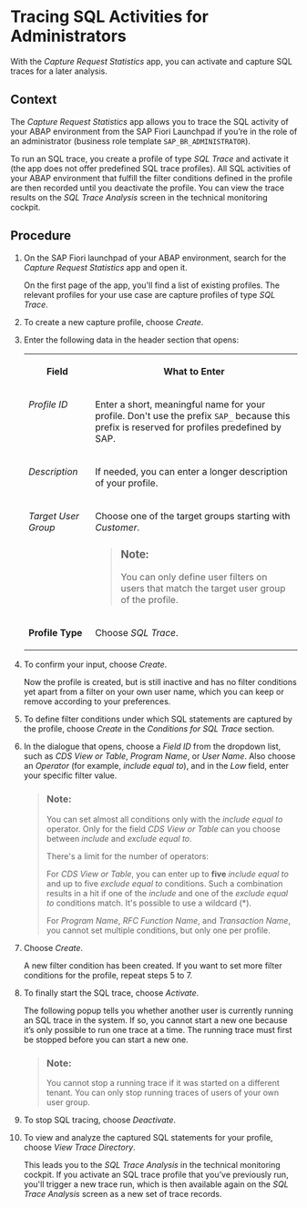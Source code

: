 <!-- loio28c007c38bc84de6b4ebb685249f0d59 -->

# Tracing SQL Activities for Administrators

With the *Capture Request Statistics* app, you can activate and capture SQL traces for a later analysis.



## Context

The *Capture Request Statistics* app allows you to trace the SQL activity of your ABAP environment from the SAP Fiori Launchpad if you’re in the role of an administrator \(business role template `SAP_BR_ADMINISTRATOR`\).

To run an SQL trace, you create a profile of type *SQL Trace* and activate it \(the app does not offer predefined SQL trace profiles\). All SQL activities of your ABAP environment that fulfill the filter conditions defined in the profile are then recorded until you deactivate the profile. You can view the trace results on the *SQL Trace Analysis* screen in the technical monitoring cockpit.



## Procedure

1.  On the SAP Fiori launchpad of your ABAP environment, search for the *Capture Request Statistics* app and open it.

    On the first page of the app, you'll find a list of existing profiles. The relevant profiles for your use case are capture profiles of type *SQL Trace*.

2.  To create a new capture profile, choose *Create*.

3.  Enter the following data in the header section that opens:


    <table>
    <tr>
    <th valign="top">

    Field
    
    </th>
    <th valign="top">

    What to Enter
    
    </th>
    </tr>
    <tr>
    <td valign="top">
    
    *Profile ID*
    
    </td>
    <td valign="top">
    
    Enter a short, meaningful name for your profile. Don't use the prefix `SAP_` because this prefix is reserved for profiles predefined by SAP.
    
    </td>
    </tr>
    <tr>
    <td valign="top">
    
    *Description*
    
    </td>
    <td valign="top">
    
    If needed, you can enter a longer description of your profile.
    
    </td>
    </tr>
    <tr>
    <td valign="top">
    
    *Target User Group*
    
    </td>
    <td valign="top">
    
    Choose one of the target groups starting with *Customer*.

    > ### Note:  
    > You can only define user filters on users that match the target user group of the profile.


    
    </td>
    </tr>
    <tr>
    <td valign="top">
    
    **Profile Type**
    
    </td>
    <td valign="top">
    
    Choose *SQL Trace*.
    
    </td>
    </tr>
    </table>
    
4.  To confirm your input, choose *Create*.

    Now the profile is created, but is still inactive and has no filter conditions yet apart from a filter on your own user name, which you can keep or remove according to your preferences.

5.  To define filter conditions under which SQL statements are captured by the profile, choose *Create* in the *Conditions for SQL Trace* section.

6.  In the dialogue that opens, choose a *Field ID* from the dropdown list, such as *CDS View or Table*, *Program Name*, or *User Name*. Also choose an *Operator* \(for example, *include equal to*\), and in the *Low* field, enter your specific filter value.

    > ### Note:  
    > You can set almost all conditions only with the *include equal to* operator. Only for the field *CDS View or Table* can you choose between *include* and *exclude equal to*.
    > 
    > There's a limit for the number of operators:
    > 
    > For *CDS View or Table*, you can enter up to **five** *include equal to* and up to five *exclude equal to* conditions. Such a combination results in a hit if one of the *include* and one of the *exclude equal to* conditions match. It's possible to use a wildcard \(\*\).
    > 
    > For *Program Name*, *RFC Function Name*, and *Transaction Name*, you cannot set multiple conditions, but only one per profile.

7.  Choose *Create*.

    A new filter condition has been created. If you want to set more filter conditions for the profile, repeat steps 5 to 7.

8.  To finally start the SQL trace, choose *Activate*.

    The following popup tells you whether another user is currently running an SQL trace in the system. If so, you cannot start a new one because it’s only possible to run one trace at a time. The running trace must first be stopped before you can start a new one.

    > ### Note:  
    > You cannot stop a running trace if it was started on a different tenant. You can only stop running traces of users of your own user group.

9.  To stop SQL tracing, choose *Deactivate*.

10. To view and analyze the captured SQL statements for your profile, choose *View Trace Directory*.

    This leads you to the *SQL Trace Analysis* in the technical monitoring cockpit. If you activate an SQL trace profile that you’ve previously run, you'll trigger a new trace run, which is then available again on the *SQL Trace Analysis* screen as a new set of trace records.


